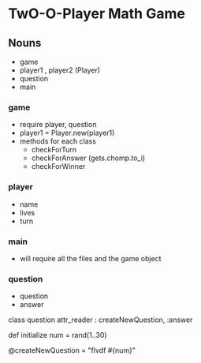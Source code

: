 # TwO-O-Player Math Game

## Nouns
- game
- player1 , player2 (Player)
- question
- main

### game
- require player, question
- player1 = Player.new(player1)
- methods for each class
  - checkForTurn
  - checkForAnswer (gets.chomp.to_i)
  - checkForWinner


### player
- name
- lives
- turn

### main
- will require all the files and the game object 

### question
- question
- answer


class question
  attr_reader : createNewQuestion, :answer

def initialize
 num = rand(1..30)

 @createNewQuestion = "flvdf #{num}"

 
